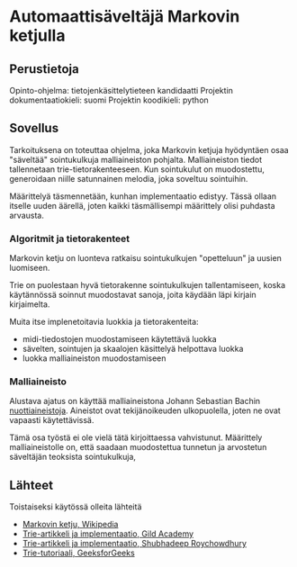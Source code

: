 # Automaattisäveltäjä Markovin ketjulla

## Perustietoja

Opinto-ohjelma: tietojenkäsittelytieteen kandidaatti
Projektin dokumentaatiokieli: suomi
Projektin koodikieli: python

## Sovellus

Tarkoituksena on toteuttaa ohjelma, joka Markovin ketjuja hyödyntäen osaa "säveltää" sointukulkuja malliaineiston pohjalta. Malliaineiston tiedot tallennetaan trie-tietorakenteeseen. Kun sointukulut on muodostettu, generoidaan niille satunnainen melodia, joka soveltuu sointuihin.

Määrittelyä täsmennetään, kunhan implementaatio edistyy. Tässä ollaan itselle uuden äärellä, joten kaikki täsmällisempi määrittely olisi puhdasta arvausta.

### Algoritmit ja tietorakenteet

Markovin ketju on luonteva ratkaisu sointukulkujen "opetteluun" ja uusien luomiseen. 

Trie on puolestaan hyvä tietorakenne sointukulkujen tallentamiseen, koska käytännössä soinnut muodostavat sanoja, joita käydään läpi kirjain kirjaimelta.

Muita itse implenetoitavia luokkia ja tietorakenteita:
- midi-tiedostojen muodostamiseen käytettävä luokka
- sävelten, sointujen ja skaalojen käsittelyä helpottava luokka
- luokka malliaineiston muodostamiseen 

### Malliaineisto

Alustava ajatus on käyttää malliaineistona Johann Sebastian Bachin [nuottiaineistoja](https://www.mutopiaproject.org/cgibin/make-table.cgi?Composer=BachJS). Aineistot ovat tekijänoikeuden ulkopuolella, joten ne ovat vapaasti käytettävissä.

Tämä osa työstä ei ole vielä tätä kirjoittaessa vahvistunut. Määrittely malliaineistolle on, että saadaan muodostettua tunnetun ja arvostetun säveltäjän teoksista sointukulkuja,

## Lähteet

Toistaiseksi käytössä olleita lähteitä
- [Markovin ketju, Wikipedia](https://en.wikipedia.org/wiki/Markov_chain)
- [Trie-artikkeli ja implementaatio, Gild Academy](https://medium.com/@info.gildacademy/a-simpler-way-to-implement-trie-data-structure-in-python-efa6a958a4f2)
- [Trie-artikkeli ja implementaatio, Shubhadeep Roychowdhury](https://towardsdatascience.com/implementing-a-trie-data-structure-in-python-in-less-than-100-lines-of-code-a877ea23c1a1)
- [Trie-tutoriaali, GeeksforGeeks](https://www.geeksforgeeks.org/trie-insert-and-search/)
